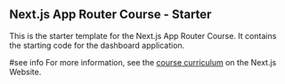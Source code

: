 ## Next.js App Router Course - Starter

This is the starter template for the Next.js App Router Course. It contains the starting code for the dashboard application.

#see info
For more information, see the [course curriculum](https://nextjs.org/learn) on the Next.js Website.